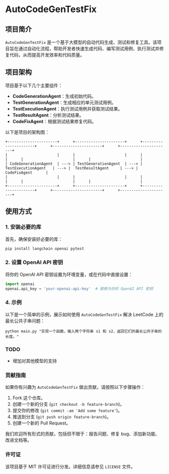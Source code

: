 # AutoCodeGenTestFix

## 项目简介

`AutoCodeGenTestFix` 是一个基于大模型的自动代码生成、测试和修复工具。该项目旨在通过自动化流程，帮助开发者快速生成代码、编写测试用例、执行测试并修复代码，从而提高开发效率和代码质量。

## 项目架构

项目基于以下几个主要组件：

- **CodeGenerationAgent**：生成初始代码。
- **TestGenerationAgent**：生成相应的单元测试用例。
- **TestExecutionAgent**：执行测试用例并获取测试结果。
- **TestResultAgent**：分析测试结果。
- **CodeFixAgent**：根据测试结果修复代码。

以下是项目的架构图：

```plaintext
+----------------------+      +----------------------+      +----------------------+      +----------------------+      +----------------------+
|                      |      |                      |      |                      |      |                      |      |                      |
| CodeGenerationAgent  | ---> | TestGenerationAgent  | ---> | TestExecutionAgent   | ---> |  TestResultAgent     | ---> |    CodeFixAgent      |
|                      |      |                      |      |                      |      |                      |      |                      |
+----------------------+      +----------------------+      +----------------------+      +----------------------+      +----------------------+
```

## 使用方式

### 1. 安装必要的库

首先，确保安装好必要的库：
```bash
pip install langchain openai pytest
```

### 2. 设置 OpenAI API 密钥

将你的 OpenAI API 密钥设置为环境变量，或在代码中直接设置：
```python
import openai
openai.api_key = 'your-openai-api-key'  # 替换为你的 OpenAI API 密钥
```

### 4. 示例

以下是一个简单的示例，展示如何使用 `AutoCodeGenTestFix` 解决 LeetCode 上的最长公共子串问题：

```shell
python main.py "实现一个函数，输入两个字符串 s1 和 s2，返回它们的最长公共子串的长度。"
```

### TODO

- 增加对其他模型的支持

### 贡献指南

如果你有兴趣为 `AutoCodeGenTestFix` 做出贡献，请按照以下步骤操作：

1. Fork 这个仓库。
2. 创建一个新的分支 (`git checkout -b feature-branch`)。
3. 提交你的修改 (`git commit -am 'Add some feature'`)。
4. 推送到分支 (`git push origin feature-branch`)。
5. 创建一个新的 Pull Request。

我们欢迎所有形式的贡献，包括但不限于：报告问题、修复 bug、添加新功能、改进文档等。

### 许可证

该项目基于 MIT 许可证进行分发。详细信息请参见 `LICENSE` 文件。